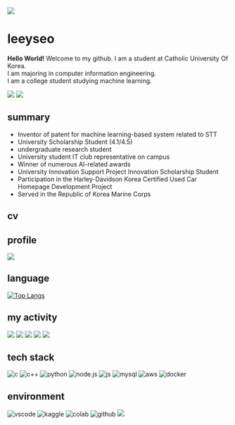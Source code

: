 <img src="https://capsule-render.vercel.app/api?type=waving&color=BDBDC8&height=150&section=header" />

# leeyseo
**Hello World!** Welcome to my github. I am a student at Catholic University Of Korea.<br>
I am majoring in computer information engineering.<br>
I am a college student studying machine learning.

<img src="https://img.shields.io/badge/Catholic University Of Korea-003594?style=flat-square"/></a>
<img src="https://img.shields.io/badge/ML engineer-009300?style=flat-square"/></a>

## summary
- Inventor of patent for machine learning-based system related to STT
- University Scholarship Student (4.1/4.5)
- undergraduate research student
- University student IT club representative on campus
- Winner of numerous AI-related awards
- University Innovation Support Project Innovation Scholarship Student
- Participation in the Harley-Davidson Korea Certified Used Car Homepage Development Project
- Served in the Republic of Korea Marine Corps

## cv

## profile
<a href="https://uttermost-horn-4b3.notion.site/1765d75abad0805eb5c1f11f0caac3bf?pvs=4">
  <img src="https://img.shields.io/badge/notion-EFEFEF.svg?style=for-the-badge&logo=notion&logoColor=000000"/>
</a>



## language
[![Top Langs](https://github-readme-stats.vercel.app/api/top-langs/?username=leeyseo)](https://github.com/anuraghazra/github-readme-stats)


## my activity
<img src="https://img.shields.io/badge/gdsc-4285F4?style=flat-square&logo=google&logoColor=white"/></a>
<img src="https://img.shields.io/badge/umc-43853D?style=flat-square&logo=node.js&logoColor=white"/></a>
<img src="https://img.shields.io/badge/aws_cloud_club-FF9900?style=flat-square&logo=amazon-aws&logoColor=white"/></a>
<img src="https://img.shields.io/badge/LG aimers-A50034?style=flat-square&logo=lg&logoColor=white"/></a>
<img src="https://img.shields.io/badge/goormthonUniv-FFCD00?style=flat-square&logo=kakao&logoColor=white"/></a>


## tech stack
![c](https://img.shields.io/badge/C-00599C?style=for-the-badge&logo=c&logoColor=white) 
![c++](https://img.shields.io/badge/C%2B%2B-00599C?style=for-the-badge&logo=c%2B%2B&logoColor=white) 
![python](https://img.shields.io/badge/Python-14354C?style=for-the-badge&logo=python&logoColor=white) 
![node.js](https://img.shields.io/badge/Node.js-43853D?style=for-the-badge&logo=node.js&logoColor=white) 
![js](https://img.shields.io/badge/JavaScript-F7DF1E?style=for-the-badge&logo=JavaScript&logoColor=white)
![mysql](https://img.shields.io/badge/MySQL-00000F?style=for-the-badge&logo=mysql&logoColor=white)
![aws](https://img.shields.io/badge/Amazon_AWS-232F3E?style=for-the-badge&logo=amazon-aws&logoColor=white)
![docker](https://img.shields.io/badge/docker-%230db7ed.svg?style=for-the-badge&logo=docker&logoColor=white)

## environment
![vscode](https://img.shields.io/badge/Visual_Studio_Code-0078D4?style=for-the-badge&logo=visual%20studio%20code&logoColor=white)
![kaggle](https://img.shields.io/badge/Kaggle-20BEFF?style=for-the-badge&logo=Kaggle&logoColor=white)
![colab](https://img.shields.io/badge/Colab-F9AB00?style=for-the-badge&logo=googlecolab&color=525252)
![github](https://img.shields.io/badge/GitHub-100000?style=for-the-badge&logo=github&logoColor=white)
<img src="https://capsule-render.vercel.app/api?type=waving&color=BDBDC8&height=150&section=footer" />

<!--
**leeyseo/leeyseo** is a ✨ _special_ ✨ repository because its `README.md` (this file) appears on your GitHub profile.
## my github 👋
Here are some ideas to get you started:

- 🔭 I’m currently working on ...
- 🌱 I’m currently learning ...
- 👯 I’m looking to collaborate on ...
- 🤔 I’m looking for help with ...
- 💬 Ask me about ...
- 📫 How to reach me: ...
- 😄 Pronouns: ...
- ⚡ Fun fact: ...
-->
